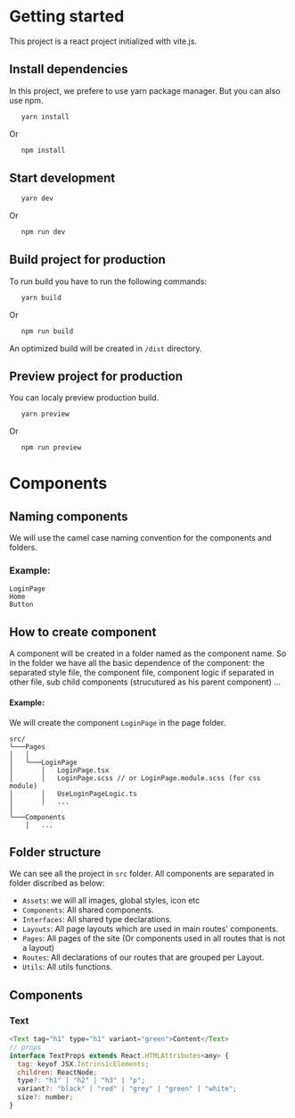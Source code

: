 # Getting started

This project is a react project initialized with vite.js.

## Install dependencies

In this project, we prefere to use yarn package manager. But you can also use npm.

```bash
   yarn install
```

Or

```bash
   npm install
```

## Start development

```bash
   yarn dev
```

Or

```bash
   npm run dev
```

## Build project for production

To run build you have to run the following commands:

```bash
   yarn build
```

Or

```bash
   npm run build
```

An optimized build will be created in `/dist` directory.

## Preview project for production

You can localy preview production build.

```bash
   yarn preview
```

Or

```bash
   npm run preview
```

# Components

## Naming components

We will use the camel case naming convention for the components and folders.

### Example:

`LoginPage`  
`Home`  
`Button`

## How to create component

A component will be created in a folder named as the component name. So in the folder we have all the basic dependence of the component: the separated style file, the component file, component logic if separated in other file, sub child components (strucutured as his parent component) ...

#### Example:

We will create the component `LoginPage` in the page folder.

```
src/
└───Pages
│   │
│   └───LoginPage
│       │   LoginPage.tsx
│       │   LoginPage.scss // or LoginPage.module.scss (for css module)
│       │   UseLoginPageLogic.ts
│       │   ...
│
└───Components
    │   ...
```

## Folder structure

We can see all the project in `src` folder.
All components are separated in folder discribed as below:

- `Assets`: we will all images, global styles, icon etc
- `Components`: All shared components.
- `Interfaces`: All shared type declarations.
- `Layouts`: All page layouts which are used in main routes' components.
- `Pages`: All pages of the site (Or components used in all routes that is not a layout)
- `Routes`: All declarations of our routes that are grouped per Layout.
- `Utils`: All utils functions.

## Components

### Text

```javascript
<Text tag="h1" type="h1" variant="green">Content</Text>
// props
interface TextProps extends React.HTMLAttributes<any> {
  tag: keyof JSX.IntrinsicElements;
  children: ReactNode;
  type?: "h1" | "h2" | "h3" | "p";
  variant?: "black" | "red" | "grey" | "green" | "white";
  size?: number;
}
```
